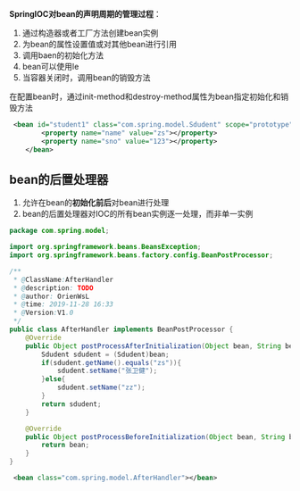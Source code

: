 **SpringIOC对bean的声明周期的管理过程**：

1. 通过构造器或者工厂方法创建bean实例
2. 为bean的属性设置值或对其他bean进行引用
3. 调用baen的初始化方法
4. bean可以使用le
5. 当容器关闭时，调用bean的销毁方法

在配置bean时，通过init-method和destroy-method属性为bean指定初始化和销毁方法

```xml
 <bean id="student1" class="com.spring.model.Sdudent" scope="prototype" init-method="init" destroy-method="destroy">
        <property name="name" value="zs"></property>
        <property name="sno" value="123"></property>
    </bean>
```

## bean的后置处理器

1. 允许在bean的**初始化前后**对bean进行处理
2. bean的后置处理器对IOC的所有bean实例逐一处理，而非单一实例

```java
package com.spring.model;

import org.springframework.beans.BeansException;
import org.springframework.beans.factory.config.BeanPostProcessor;

/**
 * @ClassName:AfterHandler
 * @description: TODO
 * @author: OrienWsL
 * @time: 2019-11-28 16:33
 * @Version:V1.0
 */
public class AfterHandler implements BeanPostProcessor {
    @Override
    public Object postProcessAfterInitialization(Object bean, String beanName) throws BeansException {
        Sdudent sdudent = (Sdudent)bean;
        if(sdudent.getName().equals("zs")){
            sdudent.setName("张卫健");
        }else{
            sdudent.setName("zz");
        }
        return sdudent;
    }

    @Override
    public Object postProcessBeforeInitialization(Object bean, String beanName) throws BeansException {
        return bean;
    }
}

```

```xml
 <bean class="com.spring.model.AfterHandler"></bean>
```